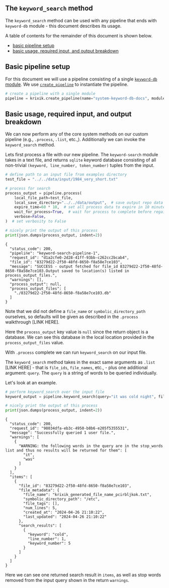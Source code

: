 ## The `keyword_search` method

The `keyword_search` method can be used with any pipeline that ends with `keyword-db` module - this document describes its usage.

A table of contents for the remainder of this document is shown below.

- [basic pipeline setup](#basic-pipeline-setup)
- [basic usage, required input, and output breakdown](#basic-usage,-required-input,-and-output-breakdown)

## Basic pipeline setup

For this document we will use a pipeline consisting of a single [`keyword-db` module](../modules/keyword-db.md).  We use [`create_pipeline`](../system/create_save_load.md) to instantiate the pipeline.


```python
# create a pipeline with a single module
pipeline = krixik.create_pipeline(name="system-keyword-db-docs", module_chain=["keyword-db"])
```

## Basic usage, required input, and output breakdown

We can now perform any of the core system methods on our custom pipeline (e.g., `.process`, `.list`, etc.,).  Additionally we can invoke the `keyword_search` method.

Lets first process a file with our new pipeline.  The `keyword-search` module takes in a text file, and returns `sqlite` keyword database consisting of all non-trivial `(keyword, line_number, token_number)` tuples from the input.


```python
# define path to an input file from examples directory
test_file = "../../data/input/1984_very_short.txt"

# process for search
process_output = pipeline.process(
    local_file_path=test_file,
    local_save_directory="../../data/output",  # save output repo data output subdir
    expire_time=60 * 10,  # set all process data to expire in 10 minutes
    wait_for_process=True,  # wait for process to complete before regaining ide
    verbose=False,
)  # set verbosity to False

# nicely print the output of this process
print(json.dumps(process_output, indent=2))
```

    {
      "status_code": 200,
      "pipeline": "keyword-search-pipeline-1",
      "request_id": "d1a2cfe0-2d28-41ff-93bb-c262cc2bcab4",
      "file_id": "83279d22-2f50-48fd-8650-f8a58e7ce103",
      "message": "SUCCESS - output fetched for file_id 83279d22-2f50-48fd-8650-f8a58e7ce103.Output saved to location(s) listed in process_output_files.",
      "warnings": [],
      "process_output": null,
      "process_output_files": [
        "./83279d22-2f50-48fd-8650-f8a58e7ce103.db"
      ]
    }


Note that we did not define a `file_name` or `symbolic_directory_path` ourselves, so defaults will be given as described in the `.process` walkthrough [LINK HERE].

Here the `process_output` key value is `null` since the return object is a database.  We can see this database in the local location provided in the `process_output_files` value.

With `.process` complete we can run `keyword_search` on our input file. 

The `keyword_search` method takes in the exact same arguments as `.list` [LINK HERE] - that is `file_ids`, `file_names`, etc., - plus one additional argument: `query`.  The `query` is a string of words to be queried individually.

Let's look at an example.


```python
# perform keyword_search over the input file
keyword_output = pipeline.keyword_search(query="it was cold night", file_ids=[process_output["file_id"]])

# nicely print the output of this process
print(json.dumps(process_output, indent=2))
```

    {
      "status_code": 200,
      "request_id": "98034dfa-eb3c-4950-b8b6-e205f5355531",
      "message": "Successfully queried 1 user file.",
      "warnings": [
        {
          "WARNING: the following words in the query are in the stop_words list and thus no results will be returned for them": [
            "it",
            "was"
          ]
        }
      ],
      "items": [
        {
          "file_id": "83279d22-2f50-48fd-8650-f8a58e7ce103",
          "file_metadata": {
            "file_name": "krixik_generated_file_name_pcirbljkok.txt",
            "symbolic_directory_path": "/etc",
            "file_tags": [],
            "num_lines": 5,
            "created_at": "2024-04-26 21:10:22",
            "last_updated": "2024-04-26 21:10:22"
          },
          "search_results": [
            {
              "keyword": "cold",
              "line_number": 1,
              "keyword_number": 5
            }
          ]
        }
      ]
    }


Here we can see one returned search result in `items`, as well as stop words removed from the input query shown in the return `warnings`.
